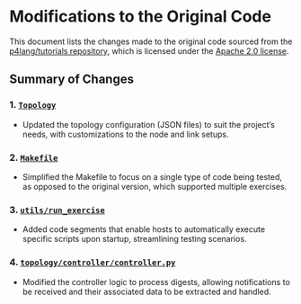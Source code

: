 # Modifications to the Original Code

This document lists the changes made to the original code sourced from the [p4lang/tutorials repository](https://github.com/p4lang/tutorials), which is licensed under the [Apache 2.0 license](https://www.apache.org/licenses/LICENSE-2.0).

## Summary of Changes

### 1. [`Topology`](topology)
- Updated the topology configuration (JSON files) to suit the project’s needs, with customizations to the node and link setups.

### 2. [`Makefile`](Makefile)
- Simplified the Makefile to focus on a single type of code being tested, as opposed to the original version, which supported multiple exercises.

### 3. [`utils/run_exercise`](utils/run_exercise)
- Added code segments that enable hosts to automatically execute specific scripts upon startup, streamlining testing scenarios.

### 4. [`topology/controller/controller.py`](topology/controller/controller.py)
- Modified the controller logic to process digests, allowing notifications to be received and their associated data to be extracted and handled.
